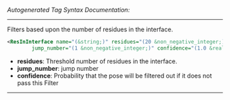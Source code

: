 <!-- THIS IS AN AUTOGENERATED FILE: Don't edit it directly, instead change the schema definition in the code itself. -->

_Autogenerated Tag Syntax Documentation:_

---
Filters based upon the number of residues in the interface.

```xml
<ResInInterface name="(&string;)" residues="(20 &non_negative_integer;)"
        jump_number="(1 &non_negative_integer;)" confidence="(1.0 &real;)" />
```

-   **residues**: Threshold number of residues in the interface.
-   **jump_number**: jump number
-   **confidence**: Probability that the pose will be filtered out if it does not pass this Filter

---
